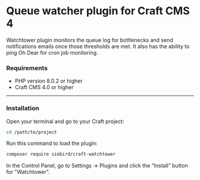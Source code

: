 # Queue watcher plugin for Craft CMS 4

Watchtower plugin monitors the queue log for bottlenecks and send notifications emails once those thresholds are met. It also has the ability to ping Oh Dear for cron job monitoring.

### Requirements
 * PHP version 8.0.2 or higher
 * Craft CMS 4.0 or higher

---
### Installation
Open your terminal and go to your Craft project:

```bash
cd /path/to/project
```
Run this command to load the plugin:

```bash
composer require siebird/craft-watchtower
```

In the Control Panel, go to Settings → Plugins and click the “Install” button for "Watchtower".